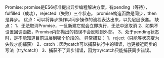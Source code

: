 Promise:
  promise是ES6标准提出异步编程解决方案。有pending（等待），fulfilled（成功），rejected（失败）三个状态。
  promise构造函数是同步，then是异步。
  优点：可以将异步操作以同步操作的流程表达出来，以免层层嵌套。
  缺点：
    1、无法取消Promise，一旦新建它就会立即执行，无法中途取消
    2、如果不设置回调函数，Promise内部抛出的错误不会反映到外部。
    3、处于pending状态时，是不能知道目前进展到哪个阶段的。
  异常捕获：
    1、reject（只能等状态变为失败才能捕获）
    2、catch：因为catch可以捕获执行中的错误，也更接近同步的写法（try/catch）
    3、捕获不了异步错误，因为try/catch只能捕获同步错误。